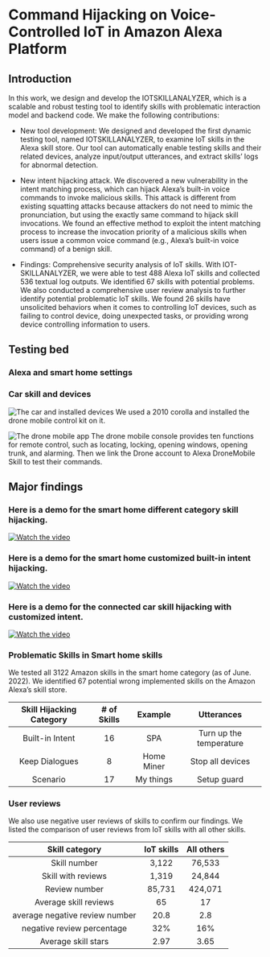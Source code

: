 # Command Hijacking on Voice-Controlled IoT in Amazon Alexa Platform

## Introduction

In this work, we design and develop the IOTSKILLANALYZER, which is a scalable and robust testing tool to identify skills with problematic interaction model and backend code. We make the following contributions:

* New tool development: We designed and developed the first dynamic testing tool, named IOTSKILLANALYZER, to examine IoT skills in the Alexa skill store. Our tool can automatically enable testing skills and their related devices, analyze input/output utterances, and extract skills’ logs for abnormal detection.

* New intent hijacking attack. We discovered a new vulnerability in the intent matching process, which can hijack Alexa’s built-in voice commands to invoke malicious
skills. This attack is different from existing squatting attacks because attackers do not need to mimic the pronunciation, but using the exactly same command to hijack skill invocations. We found an effective method to exploit the intent matching process to increase the invocation priority of a malicious skills when users issue
a common voice command (e.g., Alexa’s built-in voice command) of a benign skill.

* Findings: Comprehensive security analysis of IoT skills. With IOT-SKILLANALYZER, we were able to test 488 Alexa IoT skills and collected 536 textual log outputs. We identified 67 skills with potential problems. We also conducted a comprehensive user review analysis to further identify potential problematic IoT skills. We found 26 skills have unsolicited behaviors when it comes to controlling IoT devices, such as failing to control device, doing unexpected tasks, or providing wrong device controlling information to users. 

## Testing bed
### Alexa and smart home settings


### Car skill and devices
![The car and installed devices](https://github.com/voice-assistant-research/IoT-skills/blob/main/images/car3.png)
We used a 2010 corolla and installed the drone mobile control kit on it.

![The drone mobile app](https://github.com/voice-assistant-research/IoT-skills/blob/main/images/car.png)
The drone mobile console provides ten functions for remote control, such as locating, locking, opening windows, opening trunk, and alarming.
Then we link the Drone account to Alexa DroneMobile Skill to test their commands.


## Major findings
### Here is a demo for the smart home different category skill hijacking. 

[![Watch the video](https://github.com/voice-assistant-research/IoT-skills/blob/main/images/youtube3.png)](https://youtu.be/9H6A7eSKoAQ)

### Here is a demo for the smart home customized built-in intent hijacking. 

[![Watch the video](https://github.com/voice-assistant-research/IoT-skills/blob/main/images/youtube2.png)](https://youtu.be/Q5y1w-l0)


### Here is a demo for the connected car skill hijacking with customized intent. 

[![Watch the video](https://github.com/voice-assistant-research/IoT-skills/blob/main/images/youtube.png)](https://youtu.be/qXoLW47Bw64)


### Problematic Skills in Smart home skills

We tested all 3122 Amazon skills in the smart home category (as of June. 2022). We identified 67 potential wrong implemented skills on the Amazon Alexa’s skill store.

Skill Hijacking Category | # of Skills | Example | Utterances|
:---: | :---: | :---:| :---:|
Built-in Intent | 16 | SPA  | Turn up the temperature |
Keep Dialogues | 8 |Home Miner |  Stop all devices |
Scenario | 17 | My things | Setup guard |




### User reviews

We also use negative user reviews of skills to confirm our findings. We listed the comparison of user reviews from IoT skills with all other skills.

Skill category | IoT skills | All others|
:---: | :---: | :---:| 
Skill number | 3,122 | 76,533  | 
Skill with reviews | 1,319 | 24,844 |  
Review number | 85,731 | 424,071 |  
Average skill reviews | 65 | 17 | 
average negative review number | 20.8 | 2.8  | 
negative review percentage | 32% | 16% |  
Average skill stars | 2.97 | 3.65 | 
